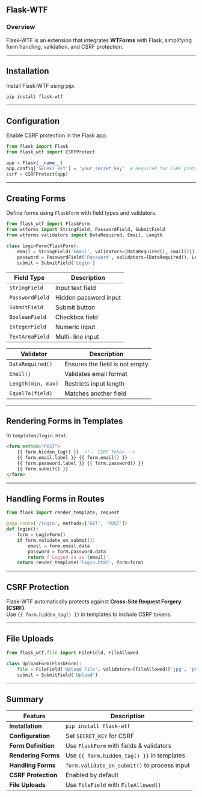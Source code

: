 ## Flask-WTF  

### Overview  
Flask-WTF is an extension that integrates **WTForms** with Flask, simplifying form handling, validation, and CSRF protection.

---

## Installation  
Install Flask-WTF using pip:  
```sh
pip install flask-wtf
```

---

## Configuration  
Enable CSRF protection in the Flask app:  
```python
from flask import Flask
from flask_wtf import CSRFProtect

app = Flask(__name__)
app.config['SECRET_KEY'] = 'your_secret_key'  # Required for CSRF protection
csrf = CSRFProtect(app)
```

---

## Creating Forms  
Define forms using `FlaskForm` with field types and validators.  

```python
from flask_wtf import FlaskForm
from wtforms import StringField, PasswordField, SubmitField
from wtforms.validators import DataRequired, Email, Length

class LoginForm(FlaskForm):
    email = StringField('Email', validators=[DataRequired(), Email()])
    password = PasswordField('Password', validators=[DataRequired(), Length(min=6)])
    submit = SubmitField('Login')
```

| Field Type | Description |
|------------|------------|
| `StringField` | Input text field |
| `PasswordField` | Hidden password input |
| `SubmitField` | Submit button |
| `BooleanField` | Checkbox field |
| `IntegerField` | Numeric input |
| `TextAreaField` | Multi-line input |

| Validator | Description |
|-----------|------------|
| `DataRequired()` | Ensures the field is not empty |
| `Email()` | Validates email format |
| `Length(min, max)` | Restricts input length |
| `EqualTo(field)` | Matches another field |

---

## Rendering Forms in Templates  
In `templates/login.html`:  
```html
<form method="POST">
    {{ form.hidden_tag() }}  <!-- CSRF Token -->
    {{ form.email.label }} {{ form.email() }}
    {{ form.password.label }} {{ form.password() }}
    {{ form.submit() }}
</form>
```

---

## Handling Forms in Routes  
```python
from flask import render_template, request

@app.route('/login', methods=['GET', 'POST'])
def login():
    form = LoginForm()
    if form.validate_on_submit():
        email = form.email.data
        password = form.password.data
        return f'Logged in as {email}'
    return render_template('login.html', form=form)
```

---

## CSRF Protection  
Flask-WTF automatically protects against **Cross-Site Request Forgery (CSRF)**.  
Use `{{ form.hidden_tag() }}` in templates to include CSRF tokens.

---

## File Uploads  
```python
from flask_wtf.file import FileField, FileAllowed

class UploadForm(FlaskForm):
    file = FileField('Upload File', validators=[FileAllowed(['jpg', 'png'])])
    submit = SubmitField('Upload')
```

---

## Summary  

| Feature | Description |
|---------|------------|
| **Installation** | `pip install flask-wtf` |
| **Configuration** | Set `SECRET_KEY` for CSRF |
| **Form Definition** | Use `FlaskForm` with fields & validators |
| **Rendering Forms** | Use `{{ form.hidden_tag() }}` in templates |
| **Handling Forms** | `form.validate_on_submit()` to process input |
| **CSRF Protection** | Enabled by default |
| **File Uploads** | Use `FileField` with `FileAllowed()` |
